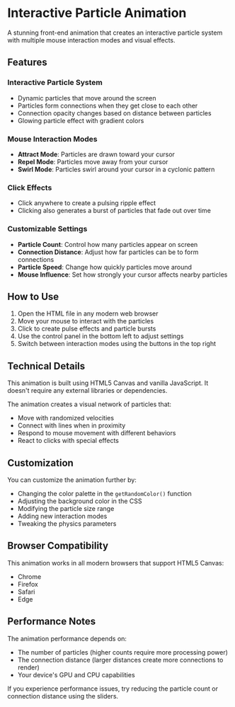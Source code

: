 # Interactive Particle Animation

A stunning front-end animation that creates an interactive particle system with multiple mouse interaction modes and visual effects.

## Features

### Interactive Particle System

- Dynamic particles that move around the screen
- Particles form connections when they get close to each other
- Connection opacity changes based on distance between particles
- Glowing particle effect with gradient colors

### Mouse Interaction Modes

- **Attract Mode**: Particles are drawn toward your cursor
- **Repel Mode**: Particles move away from your cursor
- **Swirl Mode**: Particles swirl around your cursor in a cyclonic pattern

### Click Effects

- Click anywhere to create a pulsing ripple effect
- Clicking also generates a burst of particles that fade out over time

### Customizable Settings

- **Particle Count**: Control how many particles appear on screen
- **Connection Distance**: Adjust how far particles can be to form connections
- **Particle Speed**: Change how quickly particles move around
- **Mouse Influence**: Set how strongly your cursor affects nearby particles

## How to Use

1. Open the HTML file in any modern web browser
2. Move your mouse to interact with the particles
3. Click to create pulse effects and particle bursts
4. Use the control panel in the bottom left to adjust settings
5. Switch between interaction modes using the buttons in the top right

## Technical Details

This animation is built using HTML5 Canvas and vanilla JavaScript. It doesn't require any external libraries or dependencies.

The animation creates a visual network of particles that:

- Move with randomized velocities
- Connect with lines when in proximity
- Respond to mouse movement with different behaviors
- React to clicks with special effects

## Customization

You can customize the animation further by:

- Changing the color palette in the `getRandomColor()` function
- Adjusting the background color in the CSS
- Modifying the particle size range
- Adding new interaction modes
- Tweaking the physics parameters

## Browser Compatibility

This animation works in all modern browsers that support HTML5 Canvas:

- Chrome
- Firefox
- Safari
- Edge

## Performance Notes

The animation performance depends on:

- The number of particles (higher counts require more processing power)
- The connection distance (larger distances create more connections to render)
- Your device's GPU and CPU capabilities

If you experience performance issues, try reducing the particle count or connection distance using the sliders.